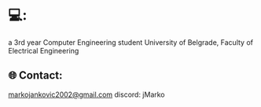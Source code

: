 
# 💻: 
a 3rd year Computer Engineering student
University of Belgrade, Faculty of Electrical Engineering
## 🌐 Contact:
markojankovic2002@gmail.com
discord: jMarko
